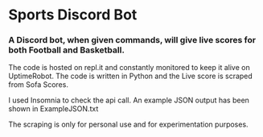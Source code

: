 # Sports Discord Bot

### A Discord bot, when given commands, will give live scores for both Football and Basketball.
The code is hosted on repl.it and constantly monitored to keep it alive on UptimeRobot.
The code is written in Python and the Live score is scraped from Sofa Scores.

I used Insomnia to check the api call. An example JSON output has been shown in ExampleJSON.txt

The scraping is only for personal use and for experimentation purposes.
